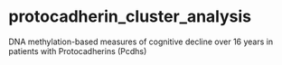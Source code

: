 # protocadherin_cluster_analysis
DNA methylation-based measures of cognitive decline over 16 years in patients with Protocadherins (Pcdhs)
